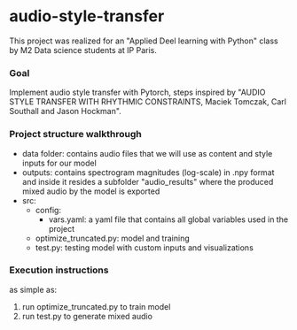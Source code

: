 # audio-style-transfer

This project was realized for an "Applied Deel learning with Python" class by M2 Data science students at IP Paris.

### Goal
Implement audio style transfer with Pytorch, steps inspired by "AUDIO STYLE TRANSFER WITH RHYTHMIC CONSTRAINTS, Maciek Tomczak, Carl Southall and Jason Hockman".

### Project structure walkthrough
- data folder: contains audio files that we will use as content and style inputs for our model
- outputs: contains spectrogram magnitudes (log-scale) in .npy format and inside it resides a subfolder "audio_results" where the produced mixed audio by the model is exported
- src:
  - config: 
    - vars.yaml: a yaml file that contains all global variables used in the project
  - optimize_truncated.py: model and training
  - test.py: testing model with custom inputs and visualizations

### Execution instructions
as simple as:
1. run optimize_truncated.py to train model
2. run test.py to generate mixed audio
  